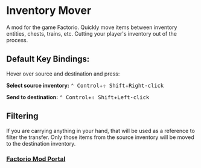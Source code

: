 # Inventory Mover
A mod for the game Factorio.
Quickly move items between inventory entities, chests, trains, etc.
Cutting your player's inventory out of the process.
## Default Key Bindings:
Hover over source and destination and press:

**Select source inventory:** <kbd>⌃ Control</kbd>+<kbd>⇧ Shift</kbd>+<kbd>Right-click</kbd>

**Send to destination:** <kbd>⌃ Control</kbd>+<kbd>⇧ Shift</kbd>+<kbd>Left-click</kbd>

## Filtering
If you are carrying anything in your hand, that will be used as a reference to filter the transfer.  Only those items from the source inventory will be moved to the destination inventory.

### [Factorio Mod Portal](https://mods.factorio.com/mod/inventory-mover)
